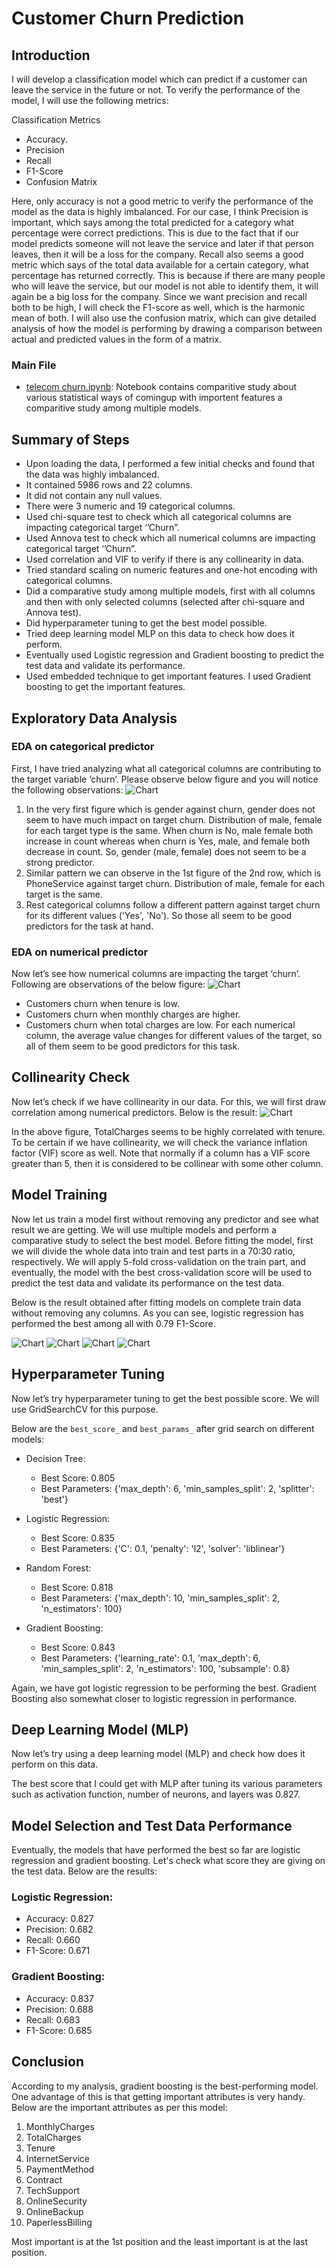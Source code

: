# Customer Churn Prediction

## Introduction
I will develop a classification model which can predict if a customer can leave the service in the future or not. To verify the performance of the model, I will use the following metrics:

Classification Metrics
- Accuracy.
- Precision
- Recall
- F1-Score
- Confusion Matrix

Here, only accuracy is not a good metric to verify the performance of the model as the data is highly imbalanced. For our case, I think Precision is important, which says among the total predicted for a category what percentage were correct predictions. This is due to the fact that if our model predicts someone will not leave the service and later if that person leaves, then it will be a loss for the company. Recall also seems a good metric which says of the total data available for a certain category, what percentage has returned correctly. This is because if there are many people who will leave the service, but our model is not able to identify them, it will again be a big loss for the company. Since we want precision and recall both to be high, I will check the F1-score as well, which is the harmonic mean of both. I will also use the confusion matrix, which can give detailed analysis of how the model is performing by drawing a comparison between actual and predicted values in the form of a matrix.

### Main File
- [telecom churn.ipynb](./telecom%20churn.ipynb): Notebook contains comparitive study about various statistical ways of comingup with importent features a comparitive study among multiple models.

## Summary of Steps

- Upon loading the data, I performed a few initial checks and found that the data was highly imbalanced.
- It contained 5986 rows and 22 columns.
- It did not contain any null values.
- There were 3 numeric and 19 categorical columns.
- Used chi-square test to check which all categorical columns are impacting categorical target ‘’Churn”.
- Used Annova test to check which all numerical columns are impacting categorical target ‘’Churn”.
- Used correlation and VIF to verify if there is any collinearity in data.
- Tried standard scaling on numeric features and one-hot encoding with categorical columns.
- Did a comparative study among multiple models, first with all columns and then with only selected columns (selected after chi-square and Annova test).
- Did hyperparameter tuning to get the best model possible.
- Tried deep learning model MLP on this data to check how does it perform.
- Eventually used Logistic regression and Gradient boosting to predict the test data and validate its performance.
- Used embedded technique to get important features. I used Gradient boosting to get the important features.

## Exploratory Data Analysis
### EDA on categorical predictor
First, I have tried analyzing what all categorical columns are contributing to the target variable ‘churn’. Please observe below figure and you will notice the following observations:
![Chart](charts/category_eda.png)

1. In the very first figure which is gender against churn, gender does not seem to have much impact on target churn. Distribution of male, female for each target type is the same. When churn is No, male female both increase in count whereas when churn is Yes, male, and female both decrease in count. So, gender (male, female) does not seem to be a strong predictor.
2. Similar pattern we can observe in the 1st figure of the 2nd row, which is PhoneService against target churn. Distribution of male, female for each target is the same.
3. Rest categorical columns follow a different pattern against target churn for its different values ('Yes', 'No'). So those all seem to be good predictors for the task at hand.

### EDA on numerical predictor
Now let’s see how numerical columns are impacting the target ‘churn’. Following are observations of the below figure:
![Chart](charts/boxplot.png)

- Customers churn when tenure is low.
- Customers churn when monthly charges are higher.
- Customers churn when total charges are low.
For each numerical column, the average value changes for different values of the target, so all of them seem to be good predictors for this task.

## Collinearity Check
Now let’s check if we have collinearity in our data. For this, we will first draw correlation among numerical predictors. Below is the result:
![Chart](charts/colleniarity.png)

In the above figure, TotalCharges seems to be highly correlated with tenure. To be certain if we have collinearity, we will check the variance inflation factor (VIF) score as well. Note that normally if a column has a VIF score greater than 5, then it is considered to be collinear with some other column.

## Model Training
Now let us train a model first without removing any predictor and see what result we are getting. We will use multiple models and perform a comparative study to select the best model. Before fitting the model, first we will divide the whole data into train and test parts in a 70:30 ratio, respectively. We will apply 5-fold cross-validation on the train part, and eventually, the model with the best cross-validation score will be used to predict the test data and validate its performance on the test data.

Below is the result obtained after fitting models on complete train data without removing any columns. As you can see, logistic regression has performed the best among all with 0.79 F1-Score.

![Chart](charts/DT.png)
![Chart](charts/LR.png)
![Chart](charts/RF.png)
![Chart](charts/GB.png)


## Hyperparameter Tuning
Now let’s try hyperparameter tuning to get the best possible score. We will use GridSearchCV for this purpose.

Below are the `best_score_` and `best_params_` after grid search on different models:

- Decision Tree:
  - Best Score: 0.805
  - Best Parameters: {'max_depth': 6, 'min_samples_split': 2, 'splitter': 'best'}

- Logistic Regression:
  - Best Score: 0.835
  - Best Parameters: {'C': 0.1, 'penalty': 'l2', 'solver': 'liblinear'}

- Random Forest:
  - Best Score: 0.818
  - Best Parameters: {'max_depth': 10, 'min_samples_split': 2, 'n_estimators': 100}

- Gradient Boosting:
  - Best Score: 0.843
  - Best Parameters: {'learning_rate': 0.1, 'max_depth': 6, 'min_samples_split': 2, 'n_estimators': 100, 'subsample': 0.8}

Again, we have got logistic regression to be performing the best. Gradient Boosting also somewhat closer to logistic regression in performance.

## Deep Learning Model (MLP)
Now let’s try using a deep learning model (MLP) and check how does it perform on this data.

The best score that I could get with MLP after tuning its various parameters such as activation function, number of neurons, and layers was 0.827.

## Model Selection and Test Data Performance
Eventually, the models that have performed the best so far are logistic regression and gradient boosting. Let's check what score they are giving on the test data. Below are the results:

### Logistic Regression:
- Accuracy: 0.827
- Precision: 0.682
- Recall: 0.660
- F1-Score: 0.671

### Gradient Boosting:
- Accuracy: 0.837
- Precision: 0.688
- Recall: 0.683
- F1-Score: 0.685

## Conclusion
According to my analysis, gradient boosting is the best-performing model. One advantage of this is that getting important attributes is very handy. Below are the important attributes as per this model:
1. MonthlyCharges
2. TotalCharges
3. Tenure
4. InternetService
5. PaymentMethod
6. Contract
7. TechSupport
8. OnlineSecurity
9. OnlineBackup
10. PaperlessBilling

Most important is at the 1st position and the least important is at the last position.
